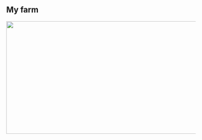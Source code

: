 ## My farm

<a href="https://github.com/devxb/gitanimals">
<img
  src="https://render.gitanimals.org/farms/gymhyun"
  width="600"
  height="300"
/>
</a>
